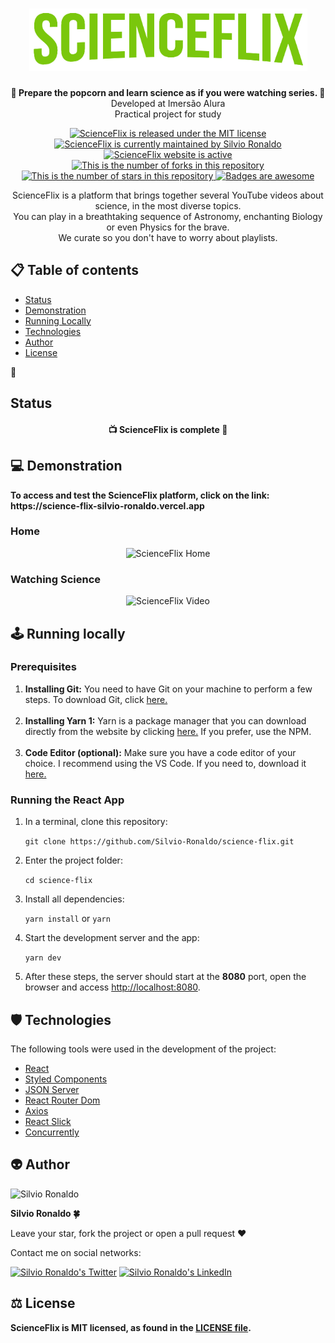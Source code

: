 <h1 align="center">
  <img src="./src/assets/logoScienceFlixGreen.png" alt="ScienceFlix Logo" height=100 />
</h1>

<p align="center"><strong>🧬 Prepare the popcorn and learn science as if you were watching series. 🍿</strong></br>Developed at Imersão Alura</br>Practical project for study<p>

<p align="center">
  <a href="./LICENSE">
    <img src="https://img.shields.io/badge/license-MIT-blue" alt="ScienceFlix is released under the MIT license" />
  </a>
  <a href="https://GitHub.com/Silvio-Ronaldo/science-flix/graphs/commit-activity">
    <img src="https://img.shields.io/badge/Maintained%3F-yes-brightgreen" alt="ScienceFlix is currently maintained by Silvio Ronaldo" />
  </a>
  <a href="https://science-flix-silvio-ronaldo.vercel.app">
    <img src="https://img.shields.io/badge/website-up-brightgreen" alt="ScienceFlix website is active" />
  </a>
  <a href="https://GitHub.com/Silvio-Ronaldo/science-flix/network/">
    <img src="https://img.shields.io/github/forks/Silvio-Ronaldo/science-flix?style=social" alt="This is the number of forks in this repository" />
  </a>
  <a href="https://GitHub.com/Silvio-Ronaldo/science-flix/stargazers/">
    <img src="https://img.shields.io/github/stars/Silvio-Ronaldo/science-flix?style=social" alt="This is the number of stars in this repository" />
  </a>
  <a href="https://github.com/Naereen/badges">
    <img src="https://img.shields.io/badge/badge-awesome-brightgreen" alt="Badges are awesome" />
  </a>
</p>

<p align="center">ScienceFlix is a platform that brings together several YouTube videos about science, in the most diverse topics.</br>
You can play in a breathtaking sequence of Astronomy, enchanting Biology or even Physics for the brave.</br>
We curate so you don't have to worry about playlists.</p>


<h2>
  📋 Table of contents
</h2>
<ul>
  <li><a href="./README.md#Status">Status</a></li>
  <li><a href="./README.md#Demonstration">Demonstration</a></li>
  <li><a href="./README.md#Running-Locally">Running Locally</a></li>
  <li><a href="./README.md#Technologies">Technologies</a></li>
  <li><a href="./README.md#Author">Author</a></li>
  <li><a href="./README.md#License">License</a></li>
</ul>

<p>📌<h2>Status</h2></p>
<h4 align="center">📺 ScienceFlix is complete 🚀</h4>


<h2>💻 Demonstration</h2>
<p>
  <strong>To access and test the ScienceFlix platform, click on the link: https://science-flix-silvio-ronaldo.vercel.app</strong>
</p>

<h3>Home</h3>
  <p align="center">
    <img src="./assets/home.gif" alt="ScienceFlix Home" />
  </p>

<h3>Watching Science</h3>
  <p align="center">
    <img src="./assets/watch-science.gif" alt="ScienceFlix Video" />
  </p>
  

<h2>🕹️ Running locally</h2>
<h3>Prerequisites</h3>
<ol>
  <li><strong>Installing Git:</strong> You need to have Git on your machine to perform a few steps. To download Git, click <a href="https://git-scm.com/downloads">here.</a></li></br>
  <li><strong>Installing Yarn 1:</strong> Yarn is a package manager that you can download directly from the website by clicking <a href="https://classic.yarnpkg.com/en/docs/install#windows-stable">here.</a> If you prefer, use the NPM.</li></br>
  <li><strong>Code Editor (optional):</strong> Make sure you have a code editor of your choice. I recommend using the VS Code. If you need to, download it <a href="https://code.visualstudio.com/Download">here.</a></li>
</ol>

<h3>Running the React App</h3>
<ol>
  <li>In a terminal, clone this repository:
    <p><code>git clone https://github.com/Silvio-Ronaldo/science-flix.git</code></p>
  </li>
  <li>Enter the project folder:
    <p><code>cd science-flix</code></p>
  </li>
  <li>Install all dependencies:
    <p><code>yarn install</code> or <code>yarn</code></p>
  </li>
  <li>Start the development server and the app:
    <p><code>yarn dev</code></p>
  </li>
  <li>After these steps, the server should start at the <strong>8080</strong> port, open the browser and access <a href="http://localhost:8080">http://localhost:8080</a>.</li>
</ol>


<h2>🛡️ Technologies</h2>
<p>The following tools were used in the development of the project: </p>

<ul>
  <li><a href="https://pt-br.reactjs.org">React</a></li>
  <li><a href="https://styled-components.com">Styled Components</a></li>
  <li><a href="https://github.com/typicode/json-server">JSON Server</a></li>
  <li><a href="https://reactrouter.com/web/guides/quick-start">React Router Dom</a></li>
  <li><a href="https://github.com/axios/axios">Axios</a></li>
  <li><a href="https://react-slick.neostack.com">React Slick</a></li>
  <li><a href="https://github.com/kimmobrunfeldt/concurrently">Concurrently</a></li>
</ul>


<h2>👽 Author</h2>
<p>
  <img src="https://avatars.githubusercontent.com/u/48893927?v=4" alt="Silvio Ronaldo" height=80 width=80 />
</p>
<p><strong>Silvio Ronaldo 🍀</strong></p>
<p>Leave your star, fork the project or open a pull request ❤️</p>
<p>Contact me on social networks: </p>
<p><a href="https://twitter.com/sivirinoo"><img src="https://img.shields.io/twitter/follow/sivirinoo?style=social" alt="Silvio Ronaldo's Twitter" /></a>
<a href="https://br.linkedin.com/in/silvio-ronaldo77"><img src="https://img.shields.io/badge/-Silvio-blue?style=flat&logo=Linkedin&logoColor=white" alt="Silvio Ronaldo's LinkedIn" /></a></p>


<h2>⚖️ License</h2>
<p><strong>ScienceFlix is MIT licensed, as found in the <a href="./LICENSE">LICENSE file</a>.</strong></p>
  
  
  
  
  















